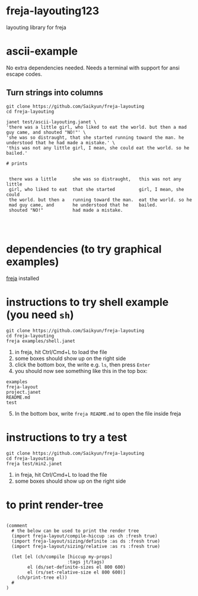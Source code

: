 # freja-layouting123
layouting library for freja

# ascii-example

No extra dependencies needed. Needs a terminal with support for ansi escape codes.

## Turn strings into columns

```
git clone https://github.com/Saikyun/freja-layouting
cd freja-layouting

janet test/ascii-layouting.janet \
'there was a little girl, who liked to eat the world. but then a mad guy came, and shouted "NO!"' \
'she was so distraught, that she started running toward the man. he understood that he had made a mistake.' \
'this was not any little girl, I mean, she could eat the world. so he bailed.'

# prints


 there was a little      she was so distraught,   this was not any little
 girl, who liked to eat  that she started         girl, I mean, she could
 the world. but then a   running toward the man.  eat the world. so he
 mad guy came, and       he understood that he    bailed.
 shouted "NO!"           had made a mistake.




```

# dependencies (to try graphical examples)

[freja](https://github.com/Saikyun/freja) installed



# instructions to try shell example (you need `sh`)


```
git clone https://github.com/Saikyun/freja-layouting
cd freja-layouting
freja examples/shell.janet
```

1. in freja, hit Ctrl/Cmd+L to load the file
2. some boxes should show up on the right side
3. click the bottom box, the write e.g. `ls`, then press `Enter`
4. you should now see something like this in the top box:
```
examples
freja-layout
project.janet
README.md
test
```
5. In the bottom box, write `freja README.md` to open the file inside freja



# instructions to try a test

```
git clone https://github.com/Saikyun/freja-layouting
cd freja-layouting
freja test/min2.janet
```

1. in freja, hit Ctrl/Cmd+L to load the file
2. some boxes should show up on the right side

# to print render-tree
```

(comment
  # the below can be used to print the render tree
  (import freja-layout/compile-hiccup :as ch :fresh true)
  (import freja-layout/sizing/definite :as ds :fresh true)
  (import freja-layout/sizing/relative :as rs :fresh true)

  (let [el (ch/compile [hiccup my-props]
                       :tags jt/tags)
        el (ds/set-definite-sizes el 800 600)
        el (rs/set-relative-size el 800 600)]
    (ch/print-tree el))
  #
)
```
